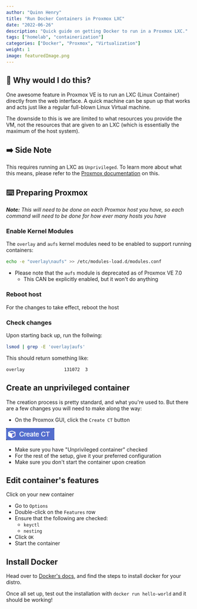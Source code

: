 ```yaml
---
author: "Quinn Henry"
title: "Run Docker Containers in Proxmox LXC"
date: "2022-06-26"
description: "Quick guide on getting Docker to run in a Proxmox LXC."
tags: ["homelab", "containerization"]
categories: ["Docker", "Proxmox", "Virtualization"]
weight: 1
image: featuredImage.png
---
```


## 🙋 Why would I do this?

One awesome feature in Proxmox VE is to run an LXC (Linux Container) directly from the web interface. A quick machine can be spun up that works and acts just like a regular full-blown Linux Virtual machine.

The downside to this is we are limited to what resources you provide the VM, not the resources that are given to an LXC (which is essentially the maximum of the host system).


## ➡️ Side Note

This requires running an LXC as `Unprivileged`. To learn more about what this means, please refer to the [Proxmox documentation](https://pve.proxmox.com/wiki/Unprivileged_LXC_containers) on this.


## ⌨️ Preparing Proxmox

***Note:*** *This will need to be done on each Proxmox host you have, so each command will need to be done for how ever many hosts you have*


### Enable Kernel Modules

The `overlay` and `aufs` kernel modules need to be enabled to support running containers:

```bash
echo -e "overlay\naufs" >> /etc/modules-load.d/modules.conf
```

 - Please note that the `aufs` module is deprecated as of Proxmox VE 7.0
   - This CAN be explicitly enabled, but it won't do anything


### Reboot host

For the changes to take effect, reboot the host


### Check changes

Upon starting back up, run the follwing:

```bash
lsmod | grep -E 'overlay|aufs'
```

This should return something like:

```sh
overlay               131072  3
```


## Create an unprivileged container

The creation process is pretty standard, and what you're used to. But there are a few changes you will need to make along the way:

 - On the Proxmox GUI, click the `Create CT` button

![](createCTButton.png)

 - Make sure you have "Unprivileged container" checked
 - For the rest of the setup, give it your preferred configuration
 - Make sure you don't start the container upon creation


## Edit container's features

Click on your new container
 - Go to `Options`
 - Double-click on the `Features` row
 - Ensure that the following are checked:
   - `keyctl`
   - `nesting`
 - Click `OK`
 - Start the container


## Install Docker

Head over to [Docker's docs](https://docs.docker.com/engine/install/), and find the steps to install docker for your distro.

Once all set up, test out the installation with `docker run hello-world` and it should be working!
